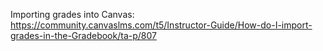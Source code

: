 Importing grades into Canvas: https://community.canvaslms.com/t5/Instructor-Guide/How-do-I-import-grades-in-the-Gradebook/ta-p/807
